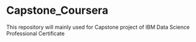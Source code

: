 # Capstone_Coursera
This repository will mainly used for Capstone project of IBM Data Science Professional Certificate
